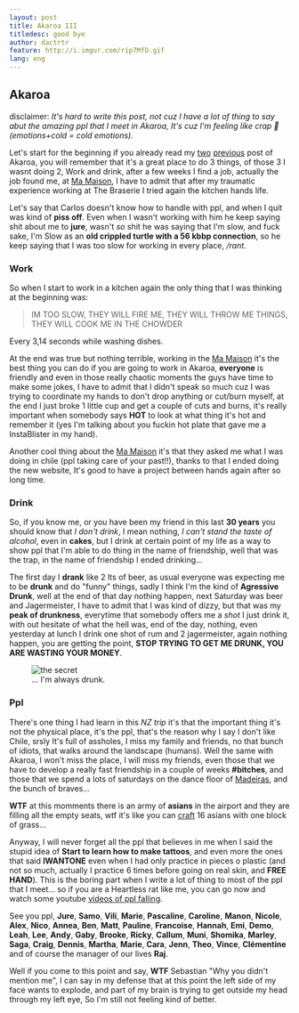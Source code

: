 ```yaml
---
layout: post
title: Akaroa III
titledesc: good bye
author: dactrtr
feature: http://i.imgur.com/rip7MfD.gif
lang: eng
---
```


## Akaroa

disclaimer: _It's hard to write this post, not cuz I have a lot of thing to say abut the amazing ppl that I meet in Akaroa, It's cuz I'm feeling like crap 💩 (emotions+cold = cold emotions)._

Let's start for the beginning if you already read my [two](http://dactrtr.rocks/Akaroa/) [previous](http://dactrtr.rocks/Akaroa-2/) post of Akaroa, you will remember that it's a great place to do 3 things, of those 3 I wasnt doing 2, Work and drink, after a few weeks I find a job, actually the job found me, at [Ma Maison](mamaison.co.nz), I have to admit that after my traumatic experience working at The Braserie I tried again the kitchen hands life.

Let's say that Carlos doesn't know how to handle with ppl, and when I quit was kind of **piss off**. Even when I wasn't working with him he keep saying shit about me to **jure**, wasn't _so_ shit he was saying that I'm slow, and fuck sake, I'm Slow as an **old crippled turtle with a 56 kbbp connection**, so he keep saying that I was too slow for working in every place, _/rant._

### Work

So when I start to work in a kitchen again the only thing that I was thinking at the beginning was:

> IM TOO SLOW, THEY WILL FIRE ME, THEY WILL THROW ME THINGS, THEY WILL COOK ME IN THE CHOWDER

Every 3,14 seconds while washing dishes.

At the end was true but nothing terrible, working in the [Ma Maison](mamaison.co.nz) it's the best thing you can do if you are going to work in Akaroa, **everyone** is friendly and even in those really chaotic moments the guys have time to make some jokes, I have to admit that I didn't speak so much cuz I was trying to coordinate my hands to don't drop anything or cut/burn myself, at the end I just broke 1 little cup and get a couple of cuts and burns, it's really important when somebody says **HOT** to look at what thing it's hot and remember it (yes I'm talking about you fuckin hot plate that gave me a InstaBlister in my hand).

Another cool thing about the [Ma Maison](mamaison.co.nz) it's that they asked me what I was doing in chile (ppl taking care of your past!!), thanks to that I ended doing the new website, It's good to have a project between hands again after so long time.

### Drink

So, if you know me, or you have been my friend in this last **30 years** you should know that _I don't drink_, I mean nothing, _I can't stand the taste of alcohol_, even in **cakes**, but I drink at certain point of my life as a way to show ppl that I'm able to do thing in the name of friendship, well that was the trap, in the name of friendship I ended drinking...

The first day I **drank** like 2 lts of beer, as usual everyone was expecting me to be **drunk** and do "funny" things, sadly I think I'm the kind of **Agressive Drunk**, well at the end of that day nothing happen, next Saturday was beer and Jagermeister, I have to admit that I was kind of dizzy, but that was my **peak of drunkness**, everytime that somebody offers me a _shot_ I just drink it, with out hesitate of what the hell was, end of the day, nothing, even yesterday at lunch I drink one shot of rum and 2 jagermeister, again nothing happen, you are getting the point, **STOP TRYING TO GET ME DRUNK, YOU ARE WASTING YOUR MONEY**.

 <figure class="figimg">
<img src="http://i.giphy.com/13PVtc14fuW3y8.gif" alt="the secret">
<figcaption>
... I'm always drunk.
</figcaption>
</figure>

### Ppl

There's one thing I had learn in this _NZ trip_ it's that the important thing it's not the physical place, it's the ppl, that's the reason why I say I don't like Chile, srsly It's full of assholes, I miss my family and friends, no that bunch of idiots, that walks around the landscape (humans). Well the same with Akaroa, I won't miss the place, I will miss my friends, even those that we have to develop a really fast friendship in a couple of weeks **#bitches**, and those that we spend a lots of saturdays on the dance floor of [Madeiras](http://www.madeirahotel.co.nz/), and the bunch of braves...

**WTF** at this momments there is an army of **asians** in the airport and they are filling all the empty seats, wtf it's like you can [craft](http://i.giphy.com/Z5i8Klu6dNUaI.gif) 16 asians with one block of grass...

Anyway, I will never forget all the ppl that believes in me when I said the stupid idea of **Start to learn how to make tattoos**, and even more the ones that said **IWANTONE** even when I had only practice in pieces o plastic (and not so much, actually I practice 6 times before going on real skin, and **FREE HAND**). This is the boring part when I write a lot of thing to most of the ppl that I meet... so if you are a Heartless rat like me, you can go now and watch some youtube [videos of ppl falling](https://www.youtube.com/watch?v=07nN8nK7gLo).

See you ppl, **Jure**, **Samo**, **Vili**, **Marie**, **Pascaline**, **Caroline**, **Manon**, **Nicole**, **Alex**, **Nico**, **Annea**, **Ben**, **Matt**, **Pauline**, **Francoise**, **Hannah**, **Emi**, **Demo**, **Leah**, **Lee**, **Andy**, **Gaby**, **Brooke**, **Ricky**, **Callum**, **Muni**, **Shomika**, **Marley**, **Saga**, **Craig**, **Dennis**, **Martha**, **Marie**, **Cara**, **Jenn**, **Theo**, **Vince**, **Clémentine** and of course the manager of our lives **Raj**.

Well if you come to this point and say, **WTF** Sebastian "Why you didn't mention me", I can say in my defense that at this point the left side of my face wants to explode, and part of my brain is trying to get outside my head through my left eye, So I'm still not feeling kind of better.
